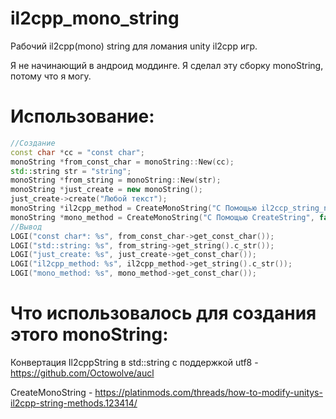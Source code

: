 # il2cpp_mono_string
Рабочий il2cpp(mono) string для ломания unity il2cpp игр.

Я не начинающий в андроид моддинге. Я сделал эту сборку monoString, потому что я могу.
# Использование:
```c++
//Создание
const char *cc = "const char";
monoString *from_const_char = monoString::New(cc);
std::string str = "string";
monoString *from_string = monoString::New(str);
monoString *just_create = new monoString();
just_create->create("Любой текст");
monoString *il2cpp_method = CreateMonoString("С Помощью il2ccp_string_new"); // const char * и std::string
monoString *mono_method = CreateMonoString("С Помощью CreateString", false); // Нужны оффсеты, const char * и std::string // false - mono метод
//Вывод
LOGI("const char*: %s", from_const_char->get_const_char());
LOGI("std::string: %s", from_string->get_string().c_str());
LOGI("just_create: %s", just_create->get_const_char());
LOGI("il2cpp_method: %s", il2cpp_method->get_string().c_str());
LOGI("mono_method: %s", mono_method->get_const_char());
```

# Что использовалось для создания этого monoString:

Конвертация Il2cppString в std::string с поддержкой utf8 - https://github.com/Octowolve/aucl

CreateMonoString - https://platinmods.com/threads/how-to-modify-unitys-il2cpp-string-methods.123414/
